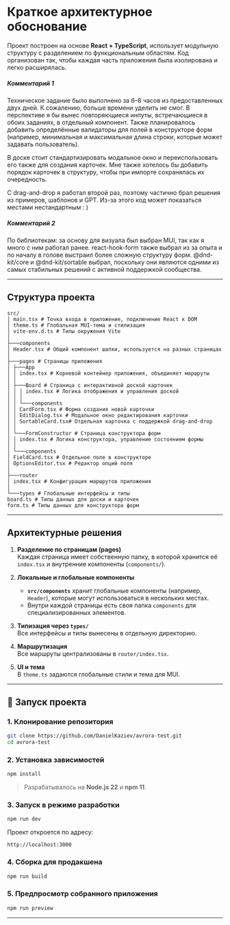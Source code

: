 # Краткое архитектурное обоснование

Проект построен на основе **React + TypeScript**, использует модульную структуру с разделением по функциональным областям. Код организован так, чтобы каждая часть приложения была изолирована и легко расширялась.

##### Комментарий 1
Техническое задание было выполнено за 6–8 часов из предоставленных двух дней. К сожалению, больше времени уделить не смог. В перспективе я бы вынес повторяющиеся инпуты, встречающиеся в обоих заданиях, в отдельный компонент. Также планировалось добавить определённые валидаторы для полей в конструкторе форм (например, минимальная и максимальная длина строки, которые может задавать пользователь).

В доске стоит стандартизировать модальное окно и переиспользовать его также для создания карточек. Мне также хотелось бы добавить порядок карточек в структуру, чтобы при импорте сохранялась их очередность.

С drag-and-drop я работал второй раз, поэтому частично брал решения из примеров, шаблонов и GPT. Из-за этого код может показаться местами нестандартным : )

##### Комментарий 2
По библиотекам: за основу для визуала был выбран MUI, так как я много с ним работал ранее. react-hook-form также выбрал из за опыта и по началу в голове выстраил более сложную структуру форм. @dnd-kit/core и @dnd-kit/sortable выбрал, поскольку они являются одними из самых стабильных решений с активной поддержкой сообщества.

---

## Структура проекта
```
src/
│ main.tsx # Точка входа в приложение, подключение React к DOM
│ theme.ts # Глобальная MUI-тема и стилизация
│ vite-env.d.ts # Типы окружения Vite
│
├───components
│ Header.tsx # Общий компонент шапки, используется на разных страницах
│
├───pages # Страницы приложения
│ ├───App
│ │ index.tsx # Корневой контейнер приложения, объединяет маршруты
│ │
│ ├───Board # Страница с интерактивной доской карточек
│ │ │ index.tsx # Логика отображения и управления доской
│ │ │
│ │ └───components
│ │ CardForm.tsx # Форма создания новой карточки
│ │ EditDialog.tsx # Модальное окно редактирования карточки
│ │ SortableCard.tsx# Отдельная карточка с поддержкой drag-and-drop
│ │
│ └───FormConstructor # Страница конструктора форм
│ │ index.tsx # Логика конструктора, управление состоянием формы
│ │
│ └───components
│ FieldCard.tsx # Отдельное поле в конструкторе
│ OptionsEditor.tsx # Редактор опций поля
│
├───router
│ index.tsx # Конфигурация маршрутов приложения
│
└───types # Глобальные интерфейсы и типы
board.ts # Типы данных для доски и карточек
form.ts # Типы данных для конструктора форм
```

---

## Архитектурные решения

1. **Разделение по страницам (pages)**  
   Каждая страница имеет собственную папку, в которой хранится её `index.tsx` и внутренние компоненты (`components/`).  


2. **Локальные и глобальные компоненты**  
   - **`src/components`** хранит глобальные компоненты (например, `Header`), которые могут использоваться в нескольких местах.  
   - Внутри каждой страницы есть своя папка `components` для специализированных элементов.

3. **Типизация через `types/`**  
   Все интерфейсы и типы вынесены в отдельную директорию.  

4. **Маршрутизация**  
   Все маршруты централизованы в `router/index.tsx`.

5. **UI и тема**  
   В `theme.ts` задаются глобальные стили и тема для MUI.

---

## 🚀 Запуск проекта

### 1. Клонирование репозитория
```bash
git clone https://github.com/DanielKaziev/avrora-test.git
cd avrora-test
```

### 2. Установка зависимостей
```bash
npm install
```
> Разрабатывалось на **Node.js 22** и **npm 11**.

### 3. Запуск в режиме разработки
```bash
npm run dev
```
Проект откроется по адресу:
```
http://localhost:3000
```

### 4. Сборка для продакшена
```bash
npm run build
```

### 5. Предпросмотр собранного приложения
```bash
npm run preview
```

---
